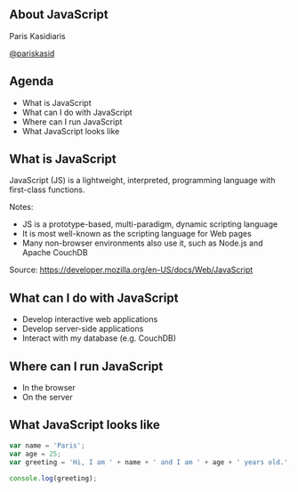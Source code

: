 ## About JavaScript

Paris Kasidiaris

[@pariskasid](https://twitter.com/pariskasid)

## Agenda

* What is JavaScript
* What can I do with JavaScript
* Where can I run JavaScript
* What JavaScript looks like

## What is JavaScript

JavaScript (JS) is a lightweight, interpreted, programming language with first-class functions.

Notes:

* JS is a prototype-based, multi-paradigm, dynamic scripting language
* It is most well-known as the scripting language for Web pages
* Μany non-browser environments also use it, such as Νode.js and Apache CouchDB

Source: https://developer.mozilla.org/en-US/docs/Web/JavaScript

## What can I do with JavaScript

* Develop interactive web applications
* Develop server-side applications
* Interact with my database (e.g. CouchDB)

## Where can I run JavaScript

* In the browser
* On the server

## What JavaScript looks like

```javascript
var name = 'Paris';
var age = 25;
var greeting = 'Hi, I am ' + name + ' and I am ' + age + ' years old.';

console.log(greeting);
```
